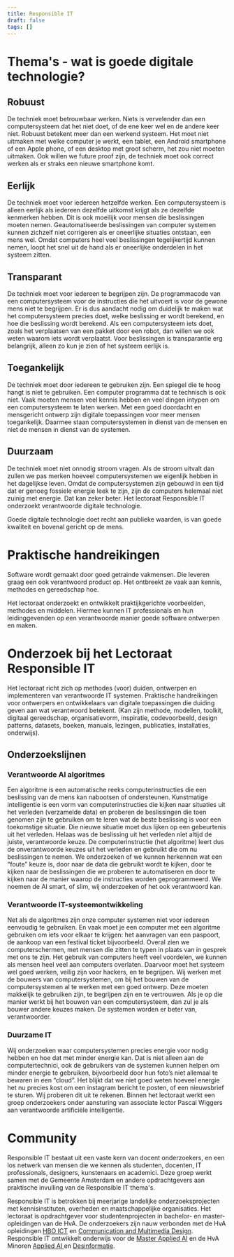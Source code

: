 ```yaml
---
title: Responsible IT
draft: false
tags: []
---
```


<!-- {{< intro title="Responsible IT Amsterdam" text= "Het lectoraat Responsible IT onderzoekt digitale technologie die goed is voor de mens, de maatschappij en de planeet. Het lectoraat werkt aan een grote uitdaging: betere digitale technologie. " >}}
                                                  -->

<!-- {{TOC}} -->



# Thema's - wat is goede digitale technologie?
## Robuust 
De techniek moet betrouwbaar werken. Niets is vervelender dan een computersysteem dat het niet doet, of de ene keer wel en de andere keer niet. Robuust betekent meer dan een werkend systeem. Het moet niet uitmaken met welke computer je werkt, een tablet, een Android smartphone of een Apple phone, of een desktop met groot scherm, het zou niet moeten uitmaken. Ook willen we future proof zijn, de techniek moet ook correct werken als er straks een nieuwe smartphone komt. 
## Eerlijk
De techniek moet voor iedereen hetzelfde werken. Een computersysteem is alleen eerlijk als iedereen dezelfde uitkomst krijgt als ze dezelfde kenmerken hebben. Dit is ook moeilijk voor mensen die beslissingen moeten nemen. Geautomatiseerde beslissingen van computer systemen kunnen zichzelf niet corrigeren als er oneerlijke situaties ontstaan, een mens wel. Omdat computers heel veel beslissingen tegelijkertijd kunnen nemen, loopt het snel uit de hand als er oneerlijke onderdelen in het systeem zitten. 
## Transparant
De techniek moet voor iedereen te begrijpen zijn.  De programmacode van een computersysteem voor de instructies die het uitvoert is voor de gewone mens niet te begrijpen. Er is dus aandacht nodig om duidelijk te maken wat het computersysteem precies doet, welke beslissing er wordt berekend, en hoe die beslissing wordt berekend. Als een computersysteem iets doet, zoals het verplaatsen van een pakket door een robot, dan willen we ook weten waarom iets wordt verplaatst. 
Voor beslissingen is transparantie erg belangrijk, alleen zo kun je zien of het systeem eerlijk is.
## Toegankelijk
De techniek moet door iedereen te gebruiken zijn. Een spiegel die te hoog hangt is niet te gebruiken. Een computer programma dat te technisch is ook niet. Vaak moeten mensen veel kennis hebben en veel dingen intypen om een computersysteem te laten werken. Met een goed doordacht en mensgericht ontwerp zijn digitale toepassingen voor meer mensen toegankelijk. Daarmee staan computersystemen in dienst van de mensen en niet de mensen in dienst van de systemen.
## Duurzaam
De techniek moet niet onnodig stroom vragen. Als de stroom uitvalt dan zullen we pas merken hoeveel computersystemen we eigenlijk hebben in het dagelijkse leven. Omdat de computersystemen zijn gebouwd in een tijd dat er genoeg fossiele energie leek te zijn, zijn de computers helemaal niet zuinig met energie. Dat kan zeker beter. 
Het lectoraat Responsible IT onderzoekt verantwoorde digitale technologie.

Goede digitale technologie doet recht aan publieke waarden, is van goede kwaliteit en bovenal gericht op de mens.

# Praktische handreikingen

Software wordt gemaakt door goed getrainde vakmensen. Die leveren graag een ook verantwoord product op. Het ontbreekt ze vaak aan kennis, methodes en gereedschap hoe.

Het lectoraat onderzoekt en ontwikkelt praktijkgerichte voorbeelden, methodes en middelen. Hiermee kunnen IT professionals en hun leidinggevenden op een verantwoorde manier goede software ontwerpen en maken.

# Onderzoek bij het Lectoraat Responsible IT
Het lectoraat richt zich op methodes (voor) duiden, ontwerpen en implementeren van verantwoorde IT systemen. Praktische handreikingen voor ontwerpers en ontwikkelaars van digitale toepassingen die duiding geven aan wat verantwoord betekent.
(Kan zijn methode, modellen, toolkit, digitaal gereedschap, organisatievorm, inspiratie, codevoorbeeld, design patterns, datasets, boeken, manuals, lezingen, publicaties, installaties, onderwijs).

## Onderzoekslijnen
### Verantwoorde AI algoritmes 
Een algoritme is een automatische reeks computerinstructies die een beslissing van de mens kan nabootsen of ondersteunen. Kunstmatige intelligentie is een vorm van computerinstructies die kijken naar situaties uit het verleden (verzamelde data) en proberen de beslissingen die toen genomen zijn te gebruiken om te leren wat de beste beslissing is voor een toekomstige situatie. Die nieuwe situatie moet dus lijken op een gebeurtenis uit het verleden. Helaas was de beslissing uit het verleden niet altijd de juiste,  verantwoorde keuze. De computerinstructie (het algoritme) leert dus de onverantwoorde keuzes uit het verleden en gebruikt die om nu beslissingen te nemen. We onderzoeken of we kunnen herkennen wat een “foute” keuze is, door naar de data die gebruikt wordt te kijken, door te kijken naar de beslissingen die we proberen te automatiseren en door te kijken naar de manier waarop de instructies worden geprogrammeerd. We noemen de AI smart, of slim, wij onderzoeken of het ook verantwoord kan.
### Verantwoorde IT-systeemontwikkeling 
Net als de algoritmes zijn onze computer systemen niet voor iedereen eenvoudig te gebruiken. En vaak moet je een computer met een algoritme gebruiken om iets voor elkaar te krijgen: het aanvragen van een paspoort, de aankoop van een festival ticket bijvoorbeeld. Overal zien we computerschermen, met mensen die zitten te typen in plaats van in gesprek met ons te zijn. Het gebruik van computers heeft veel voordelen, we kunnen als mensen heel veel aan computers overlaten. Daarvoor moet het systeem wel goed werken, veilig zijn voor hackers, en te begrijpen. Wij werken met de bouwers van computersystemen, om bij het bouwen van de computersystemen al te werken met een goed ontwerp. Deze moeten makkelijk te gebruiken zijn, te begrijpen zijn en te vertrouwen. Als je op die manier werkt bij het bouwen van een computersysteem, dan zul je als bouwer andere keuzes maken. De systemen worden er beter van, verantwoorder.
### Duurzame IT 
Wij onderzoeken waar computersystemen precies energie voor nodig hebben en hoe dat met minder energie kan. Dat is niet alleen aan de computertechnici, ook de gebruikers van de systemen kunnen helpen om minder energie te gebruiken, bijvoorbeeld door hun foto’s niet allemaal te bewaren in een “cloud”. Het blijkt dat we niet goed weten hoeveel energie het nu precies kost om een instagram bericht te posten, of een nieuwsbrief te sturen. Wij proberen dit uit te rekenen. 
Binnen het lectoraat werkt een groep onderzoekers onder aansturing van associate lector Pascal Wiggers aan verantwoorde artificiële intelligentie.

# Community
Responsible IT bestaat uit een vaste kern van docent onderzoekers, en een los netwerk van mensen die we kennen als studenten, docenten, IT professionals, designers, kunstenaars en academici. Deze groep werkt samen met de Gemeente Amsterdam en andere opdrachtgevers aan praktische invulling van de Responsible IT thema's. 

Responsible IT is betrokken bij meerjarige landelijke onderzoeksprojecten met kennisinstituten, overheden en maatschappelijke organisaties.
Het lectoraat is opdrachtgever voor studentenprojecten in bachelor- en master-opleidingen van de HvA. De onderzoekers zijn nauw verbonden met de HvA opleidingen [HBO ICT]() en [Communication and Multimedia Design](). Responsible IT ontwikkelt onderwijs voor de [Master Applied AI]() en de HvA Minoren [Applied AI ]()en [Desinformatie]().







